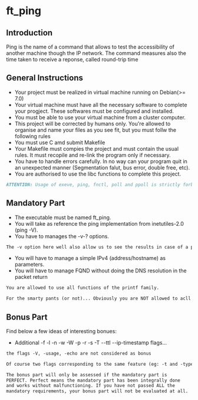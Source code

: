 #  ft_ping


## Introduction
Ping is the name of a command that allows to test the accessibility of another machine though the IP network. The command measures also the time taken to receive a reponse, called round-trip time


## General Instructions
- Your project must be realized in virtual machine running on Debian(>= 7.0)
- Your virtual machine must have all the necessary software to complete your progject. These softwares must be configured and installed.
- You must be able to use your virtual machine from a cluster computer.
- This project will be corrected by humans only. You're allowed to organise and name your files as you see fit, but you must follw the following rules
- You must use C amd submit Makefile
- Your Makefile must compies the project and must contain the usual rules. It must recopile and re-link the program only if necessary.
- You have to handle errors carefully. In no way can your program quit in an unexpected manner (Segmentation falut, bus error, double free, etc).
- You are authorised to use the libc functions to complete this project.

```Markdown
ATTENTION: Usage of exeve, ping, fnctl, poll and ppoll is strictly forbidden.
```


## Mandatory Part 
- The executable must be named ft_ping.
- You will take as reference the ping implementation from inetutiles-2.0 (ping -V).
- You have to manages the -v-? options.

```Markdown
The -v option here well also allow us to see the results in case of a problem or an error linked to the packtes. which logically shouldn't force the program to stop (the modification of the TTL value cand help to force an error). 
```

- You will have to manage a simple IPv4 (address/hostname) as parameters.
- You will have to manage FQND without doing the DNS resolution in the packet return 

```Markdown
You are allowed to use all functions of the printf family.
```


```Markdown
For the smarty pants (or not)... Obviously you are NOT allowed to acll a real ping.
```

## Bonus Part
Find below a few ideas of interesting bonues:
- Additional -f -l -n -w -W -p -r -s -T --ttl --ip-timestamp flags...


```Markdown
the flags -V, -usage, -echo are not considered as bonus
```


```Markdown
Of course two flags corresponding to the same feature (eg: -t and -type) are not considered as two bonuses
```


```Markdown
The bonus part will only be assessed if the mandatory part is
PERFECT. Perfect means the mandatory part has been integrally done
and works without malfunctioning. If you have not passed ALL the
mandatory requirements, your bonus part will not be evaluated at all.
```
